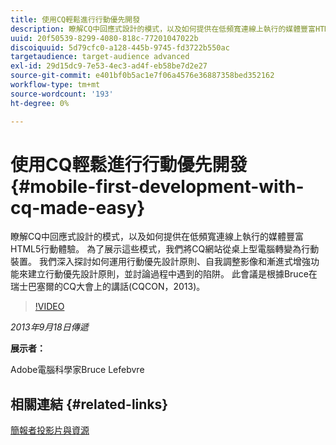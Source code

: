 ```yaml
---
title: 使用CQ輕鬆進行行動優先開發
description: 瞭解CQ中回應式設計的模式，以及如何提供在低頻寬連線上執行的媒體豐富HTML5行動體驗。 為了展示這些模式，我們將CQ網站從桌上型電腦轉變為行動裝置。 我們深入探討如何運用行動優先設計原則、自我調整影像和漸進式增強功能來建立行動優先設計原則，並討論過程中遇到的陷阱。 此會議是根據Bruce在瑞士巴塞爾的CQ大會上的講話(CQCON，2013)。
uuid: 20f50539-8299-4080-818c-77201047022b
discoiquuid: 5d79cfc0-a128-445b-9745-fd3722b550ac
targetaudience: target-audience advanced
exl-id: 29d15dc9-7e53-4ec3-ad4f-eb58be7d2e27
source-git-commit: e401bf0b5ac1e7f06a4576e36887358bed352162
workflow-type: tm+mt
source-wordcount: '193'
ht-degree: 0%

---
```


# 使用CQ輕鬆進行行動優先開發{#mobile-first-development-with-cq-made-easy}

瞭解CQ中回應式設計的模式，以及如何提供在低頻寬連線上執行的媒體豐富HTML5行動體驗。 為了展示這些模式，我們將CQ網站從桌上型電腦轉變為行動裝置。 我們深入探討如何運用行動優先設計原則、自我調整影像和漸進式增強功能來建立行動優先設計原則，並討論過程中遇到的陷阱。 此會議是根據Bruce在瑞士巴塞爾的CQ大會上的講話(CQCON，2013)。

>[!VIDEO](https://video.tv.adobe.com/v/19572/?quality=9)

*2013年9月18日傳遞*

**展示者：**

Adobe電腦科學家Bruce Lefebvre

## 相關連結 {#related-links}

[簡報者投影片與資源](https://brucelefebvre.com/blog/2013/09/18/cq-gems-mobile-first-development/)

